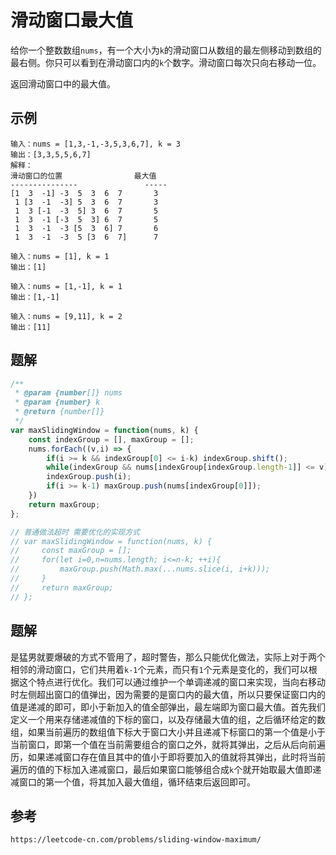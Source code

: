 # 滑动窗口最大值
给你一个整数数组`nums`，有一个大小为`k`的滑动窗口从数组的最左侧移动到数组的最右侧。你只可以看到在滑动窗口内的`k`个数字。滑动窗口每次只向右移动一位。

返回滑动窗口中的最大值。

## 示例

```
输入：nums = [1,3,-1,-3,5,3,6,7], k = 3
输出：[3,3,5,5,6,7]
解释：
滑动窗口的位置                最大值
---------------               -----
[1  3  -1] -3  5  3  6  7       3
 1 [3  -1  -3] 5  3  6  7       3
 1  3 [-1  -3  5] 3  6  7       5
 1  3  -1 [-3  5  3] 6  7       5
 1  3  -1  -3 [5  3  6] 7       6
 1  3  -1  -3  5 [3  6  7]      7
```

```
输入：nums = [1], k = 1
输出：[1]
```

```
输入：nums = [1,-1], k = 1
输出：[1,-1]
```

```
输入：nums = [9,11], k = 2
输出：[11]
```

## 题解

```javascript
/**
 * @param {number[]} nums
 * @param {number} k
 * @return {number[]}
 */
var maxSlidingWindow = function(nums, k) {
    const indexGroup = [], maxGroup = [];
    nums.forEach((v,i) => {
        if(i >= k && indexGroup[0] <= i-k) indexGroup.shift();
        while(indexGroup && nums[indexGroup[indexGroup.length-1]] <= v) indexGroup.pop();
        indexGroup.push(i);
        if(i >= k-1) maxGroup.push(nums[indexGroup[0]]);
    })
    return maxGroup;
};

// 普通做法超时 需要优化的实现方式
// var maxSlidingWindow = function(nums, k) {
//     const maxGroup = [];
//     for(let i=0,n=nums.length; i<=n-k; ++i){
//         maxGroup.push(Math.max(...nums.slice(i, i+k)));
//     }
//     return maxGroup;
// };
```

## 题解
是猛男就要爆破的方式不管用了，超时警告，那么只能优化做法，实际上对于两个相邻的滑动窗口，它们共用着`k-1`个元素，而只有`1`个元素是变化的，我们可以根据这个特点进行优化。我们可以通过维护一个单调递减的窗口来实现，当向右移动时左侧超出窗口的值弹出，因为需要的是窗口内的最大值，所以只要保证窗口内的值是递减的即可，即小于新加入的值全部弹出，最左端即为窗口最大值。首先我们定义一个用来存储递减值的下标的窗口，以及存储最大值的组，之后循环给定的数组，如果当前遍历的数组值下标大于窗口大小并且递减下标窗口的第一个值是小于当前窗口，即第一个值在当前需要组合的窗口之外，就将其弹出，之后从后向前遍历，如果递减窗口存在值且其中的值小于即将要加入的值就将其弹出，此时将当前遍历的值的下标加入递减窗口，最后如果窗口能够组合成`k`个就开始取最大值即递减窗口的第一个值，将其加入最大值组，循环结束后返回即可。




## 参考

```
https://leetcode-cn.com/problems/sliding-window-maximum/
```

